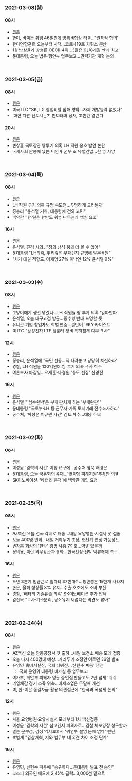 ### 2021-03-08(월)
#### 08시
* [원문](https://www.yna.co.kr/view/AKR20210308010600011?section=search)
* 한미, 바이든 취임 46일만에 방위비협상 타결…"원칙적 합의"
* 한미연합훈련 오늘부터 시작…코로나19로 지휘소 분산
* 1월 밥상물가 상승률 OECD 4위…2월은 9년6개월 만에 최고
* 문대통령, 오늘 법무·행안부 업무보고…권력기관 개혁 논의
<br>

### 2021-03-05(금)
#### 08시
* [원문](https://www.yna.co.kr/view/AKR20210305026600011?section=news)
* 미국 ITC "SK, LG 영업비밀 침해 명백…자체 개발능력 없었다"
* '과연 다른 신도시는?' 판도라의 상자, 조만간 열린다

#### 20시
* [원문](https://www.yna.co.kr/view/AKR20210305158700011?section=search)
* 변창흠 국토장관 땅투기 의혹 LH 직원 옹호 발언 논란
* 국제사회 안중에 없는 미얀마 군부 또 유혈진압…한 명 사망
<br>

### 2021-03-04(목)
#### 08시
* [원문](https://www.yna.co.kr/view/AKR20210304024800011?section=news)
* LH 직원 투기 의혹 규명 속도전…투명하게 드러날까
* 정총리 "윤석열 거취, 대통령에 건의 고민"
* 백악관 "한·일은 한반도 위협 다루는데 핵심 요소"

#### 16시
* [원문](https://www.yna.co.kr/view/AKR20210304126300011?section=search)
* 윤석열, 전격 사의…"정의·상식 붕괴 더 볼 수 없어"
* 문대통령 "LH의혹, 뿌리깊은 부패인지 규명해 발본색원"
* "차기 대권 적합도, 이재명 27% 이낙연 12% 윤석열 9%"
<br>

### 2021-03-03(수)
#### 08시
* [원문](https://www.yna.co.kr/view/AKR20210303022300011?section=news)
* 고양이에게 생선 맡겼나…LH 직원들 땅 투기 의혹 '일파만파'
* 윤석열, 오늘 대구고검 방문…중수청 반대 표명할 듯
* 유니콘 기업 창업자도 학벌 편중…절반이 'SKY·카이스트'
* 미 ITC "삼성전자 LTE 셀룰러 장비 특허침해 여부 조사"

#### 12시
* [원문](https://www.yna.co.kr/view/AKR20210303086300011?section=search)
* 정총리, 윤석열에 "국민 선동…직 내려놓고 당당히 처신하라"
* 경찰, LH 직원들 100억원대 땅 투기 의혹 수사 착수
* 여론조사 마감일…오세훈-나경원 '중도 선점' 신경전

#### 16시
* [원문](https://www.yna.co.kr/view/AKR20210303131900011?section=search)
* 윤석열 "'검수완박'은 부패 판치게 하는 '부패완판'"
* 문대통령 "국토부·LH 등 근무자·가족 토지거래 전수조사하라"
* 공수처, '이성윤·이규원 사건' 검토 착수…대응 주목
<br>

### 2021-03-02(화)
#### 08시
* [원문](https://www.yna.co.kr/view/AKR20210302021600011?section=search)
* 이성윤 '김학의 사건' 이첩 요구에…공수처 침묵 배경은
* 문대통령, 오늘 국무회의 주재…'맞춤형 피해지원'추경안 의결
* SK이노베이션, '배터리 분쟁'에 백악관 개입 요청
<br>

### 2021-02-25(목)
#### 08시
* [원문](https://www.yna.co.kr/view/AKR20210225024900011?section=news)
* AZ백신 오늘 전국 각지로 배송…내일 요양병원·시설서 첫 접종
* 오늘 400명 안팎…내일 거리두기 조정, 현단계 연장 가능성도
* 변창흠 회심의 '한방' 광명·시흥 7만호…약발 있을까
* 정의용, 이란 외무장관과 통화…한국선장·선박 억류해제 촉구

#### 16시
* [원문](https://www.yna.co.kr/view/AKR20210225138200011?section=search)
* 작년 3분기 임금근로 일자리 37만개↑…청년층은 15만개 사라져
* 한은, 올해 성장률 3% 유지…수출 호조에도 소비 부진
* 경찰, '배터리 기술유출 의혹' SK이노베이션 추가 압색
* 김진욱 "수사·기소분리, 공소유지 어렵다는 의견도 많아"
<br>

### 2021-02-24(수)
#### 08시
* [원문](https://www.yna.co.kr/view/AKR20210224026500011?section=news)
*  AZ백신 오늘 안동공장서 첫 출하…내일 보건소 배송·모레 접종
*  오늘 다시 400명대 예상…거리두기 조정안 이르면 26일 발표
*  유영민 靑비서실장, 국회 데뷔전…'신현수 파동' 쟁점
	*  국회 운영위 대통령 비서실 등 업무보고
* 여가부, 위안부 피해자 영문 증언집 만들고도 2년 넘게 '쉬쉬'
* 기업체감 경기 소폭 위축…비제조업은 두달째 개선
* 미, 한-이란 동결자금 활용 의견접근에 "한국과 폭넓게 논의"

#### 12시
* [원문](https://www.yna.co.kr/view/AKR20210224088400011?section=search)
*  서울 요양병원·요양시설서 모레부터 1차 백신접종
*  이성윤 '김학의 사건' 참고인서 피의자로…검찰 체포영장 청구할까
*  일본 문부성, 검정 역사교과서 '위안부 설명 문제 없다' 판단
*  박범계 "검찰개혁, 저와 법무부 내 의견 차이 조정 단계"

#### 16시
* [원문](https://www.yna.co.kr/view/AKR20210224137700011?section=search)
* 유영민, 신현수 파동에 "송구하다…문대통령 발표 전 승인"
* 코스피 외국인 매도에 2,45% 급락…3,000선 밑으로